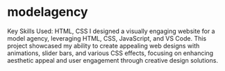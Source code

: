 # modelagency
Key Skills Used: HTML, CSS
I designed a visually engaging website for a model agency, leveraging HTML, CSS, JavaScript, and VS Code. This project showcased my ability to create appealing web designs with animations, slider bars, and various CSS effects, focusing on enhancing aesthetic appeal and user engagement through creative design solutions.
